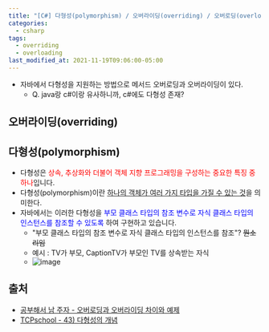 ```yaml
---
title: "[C#] 다형성(polymorphism) / 오버라이딩(overriding) / 오버로딩(overloading)"
categories:
  - csharp
tags:
  - overriding
  - overloading
last_modified_at: 2021-11-19T09:06:00-05:00
---
```

- 자바에서 다형성을 지원하는 방법으로 메서드 오버로딩과 오버라이딩이 있다.
  - Q. java랑 c#이랑 유사하니까, c#에도 다형성 존재?

## 오버라이딩(overriding)

## 다형성(polymorphism)
- 다형성은 <span style="color:red">상속, 추상화와 더불어 객체 지향 프로그래밍을 구성하는 중요한 특징 중 하나</span>입니다.
- 다형성(polymorphism)이란 <u>하나의 객체가 여러 가지 타입을 가질 수 있는 것</u>을 의미한다.
- 자바에서는 이러한 다형성을 <span style="color:blue">부모 클래스 타입의 참조 변수로 자식 클래스 타입의 인스턴스를 참조할 수 있도록</span> 하여 구현하고 있습니다.
  - "부모 클래스 타입의 참조 변수로 자식 클래스 타입의 인스턴스를 참조"? ~~뭔소리임~~
  - 예시 : TV가 부모, CaptionTV가 부모인 TV를 상속받는 자식
  - ![image](https://user-images.githubusercontent.com/69496570/142640992-d54b46c7-1686-4aee-baad-6ea1d0b6ee79.png)








## 출처
- [공부해서 남 주자 - 오버로딩과 오버라이딩 차이와 예제](https://private.tistory.com/25)
- [TCPschool - 43) 다형성의 개념](http://www.tcpschool.com/java/java_polymorphism_concept)
